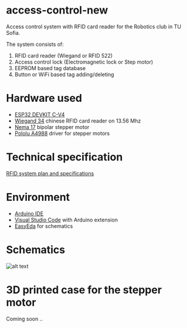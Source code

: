 # access-control-new
Access control system with RFID card reader for the Robotics club in TU Sofia.

The system consists of:
1. RFID card reader (Wiegand or RFID 522)
2. Access control lock (Electromagnetic lock or Step motor)
3. EEPROM based tag database
4. Button or WiFi based tag adding/deleting

# Hardware used

- [ESP32 DEVKIT C-V4](https://www.espressif.com/en/products/devkits/esp32-devkitc/overview)
- [Wiegand 34](https://www.banggood.com/Long-Range-RFID-Card-Reader-13_56MHZ125KHZ-Proximity-Card-Access-Control-Reader-Wiegand34-IP65-Waterproof-NFC-Reader-p-1534554.html) chinese RFID card reader on 13.56 Mhz
- [Nema 17](https://erelement.com/motori-reduktori/stepper-motor-12) bipolar stepper motor
- [Pololu A4988](https://erelement.com/motor-control/motor-driver-a4988) driver for stepper motors

# Technical specification 
[RFID system plan and specifications](https://docs.google.com/document/d/1yX86LziYzrwqBx-fCvdq2RcesHaJ3FzYKwYy3UPbjlI)

# Environment

- [Arduino IDE](https://www.arduino.cc/en/Main/Software)
- [Visual Studio Code](https://code.visualstudio.com/download) with Arduino extension
- [EasyEda](https://easyeda.com/page/download) for schematics

# Schematics

![alt text](https://cdn.discordapp.com/attachments/332861936926588929/822815819901566986/Schematic_test-access-control_2021-03-20_14-53-17.png)

# 3D printed case for the stepper motor

Coming soon ..
